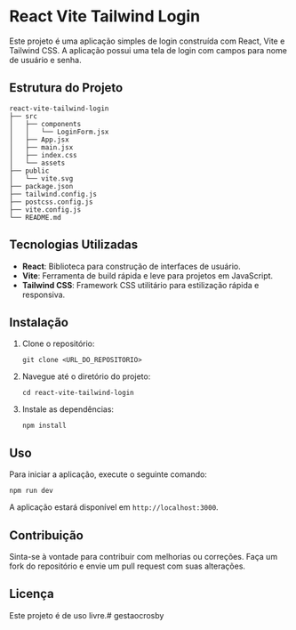 # React Vite Tailwind Login

Este projeto é uma aplicação simples de login construída com React, Vite e Tailwind CSS. A aplicação possui uma tela de login com campos para nome de usuário e senha.

## Estrutura do Projeto

```
react-vite-tailwind-login
├── src
│   ├── components
│   │   └── LoginForm.jsx
│   ├── App.jsx
│   ├── main.jsx
│   ├── index.css
│   └── assets
├── public
│   └── vite.svg
├── package.json
├── tailwind.config.js
├── postcss.config.js
├── vite.config.js
└── README.md
```

## Tecnologias Utilizadas

- **React**: Biblioteca para construção de interfaces de usuário.
- **Vite**: Ferramenta de build rápida e leve para projetos em JavaScript.
- **Tailwind CSS**: Framework CSS utilitário para estilização rápida e responsiva.

## Instalação

1. Clone o repositório:
   ```
   git clone <URL_DO_REPOSITORIO>
   ```

2. Navegue até o diretório do projeto:
   ```
   cd react-vite-tailwind-login
   ```

3. Instale as dependências:
   ```
   npm install
   ```

## Uso

Para iniciar a aplicação, execute o seguinte comando:
```
npm run dev
```

A aplicação estará disponível em `http://localhost:3000`.

## Contribuição

Sinta-se à vontade para contribuir com melhorias ou correções. Faça um fork do repositório e envie um pull request com suas alterações.

## Licença

Este projeto é de uso livre.# gestaocrosby
